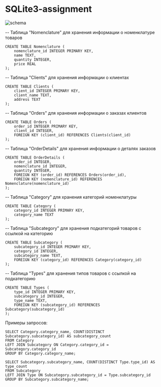 # SQLite3-assignment

![schema](https://github.com/amozhegov/SQLite3-assignment/assets/136026020/72bbbc52-0a79-4631-9226-12f61000ac8a)


-- Таблица "Nomenclature" для хранения информации о номенклатуре товаров
```
CREATE TABLE Nomenclature (
    nomenclature_id INTEGER PRIMARY KEY,
    name TEXT,
    quantity INTEGER,
    price REAL
);
```
-- Таблица "Clients" для хранения информации о клиентах
```
CREATE TABLE Clients (
    client_id INTEGER PRIMARY KEY,
    client_name TEXT,
    address TEXT
);
```
-- Таблица "Orders" для хранения информации о заказах клиентов
```
CREATE TABLE Orders (
    order_id INTEGER PRIMARY KEY,
    client_id INTEGER,
    FOREIGN KEY (client_id) REFERENCES Clients(client_id)
);
```
-- Таблица "OrderDetails" для хранения информации о деталях заказов
```
CREATE TABLE OrderDetails (
    order_id INTEGER,
    nomenclature_id INTEGER,
    quantity INTEGER,
    FOREIGN KEY (order_id) REFERENCES Orders(order_id),
    FOREIGN KEY (nomenclature_id) REFERENCES Nomenclature(nomenclature_id)
);
```
-- Таблица "Category" для хранения категорий номенклатуры
```
CREATE TABLE Category (
    category_id INTEGER PRIMARY KEY,
    category_name TEXT
);
```
-- Таблица "Subcategory" для хранения подкатегорий товаров с ссылкой на категорию
```
CREATE TABLE Subcategory (
    subcategory_id INTEGER PRIMARY KEY,
    category_id INTEGER,
    subcategory_name TEXT,
    FOREIGN KEY (category_id) REFERENCES Category(category_id)
);
```
-- Таблица "Types" для хранения типов товаров с ссылкой на подкатегорию
```
CREATE TABLE Types (
    type_id INTEGER PRIMARY KEY,
    subcategory_id INTEGER,
    type_name TEXT,
    FOREIGN KEY (subcategory_id) REFERENCES Subcategory(subcategory_id)
);
```
Примеры запросов:
```
SELECT Category.category_name, COUNT(DISTINCT Subcategory.subcategory_id) AS subcategory_count
FROM Category
LEFT JOIN Subcategory ON Category.category_id = Subcategory.category_id
GROUP BY Category.category_name;
```
```
SELECT Subcategory.subcategory_name, COUNT(DISTINCT Type.type_id) AS type_count
FROM Subcategory
LEFT JOIN Type ON Subcategory.subcategory_id = Type.subcategory_id
GROUP BY Subcategory.subcategory_name;
```
